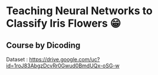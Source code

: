 # **Teaching Neural Networks to Classify Iris Flowers** 😁

## Course by Dicoding
Dataset : https://drive.google.com/uc?id=1roJ83AbgzDcvRr0Gwud0BmdUQx-oSG-w
